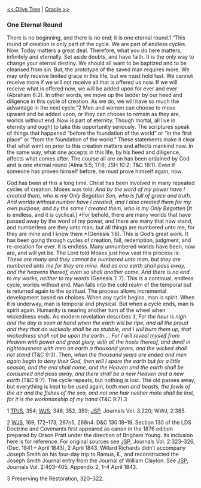 [<< Olive Tree](Olive%20Tree.md)  |  [Oracle >>](Oracle.md)

### One Eternal Round
 There is no beginning, and there is no end; it is one eternal round.1 “This round of creation is only part of the cycle. We are part of endless cycles. Now. Today matters a great deal. Therefore, what you do here matters, infinitely and eternally. Set aside doubts, and have faith. It is the only way to change your eternal destiny. We should all want to be baptized and to be cleansed from sin. But, the prototype of the saved man requires more. We may only receive limited grace in this life, but we must hold fast. We cannot receive more if we will not receive all that is offered us now. If we will receive what is offered now, we will be added upon for ever and ever (Abraham 6:2). In other words, we move up the ladder by our heed and diligence in this cycle of creation. As we do, we will have so much the advantage in the next cycle.”2 Men and women can choose to move upward and be added upon, or they can choose to remain as they are, worlds without end. Now is part of eternity. Though mortal, all live in eternity and ought to take this opportunity seriously. The scriptures speak of things that happened “before the foundation of the world” or “in the first place” or “from the foundation of the world.” These statements make it clear that what went on prior to this creation matters and affects mankind now. In the same way, what one accepts in this life, by his heed and diligence, affects what comes after. The course all are on has been ordained by God and is one eternal round (Alma 5:5; 17:8; JSH 10:2; T&C 18:1). Even if someone has proven himself before, he must prove himself again, now.

God has been at this a long time. Christ has been involved in many repeated cycles of creation. Moses was told: *And by the word of my power have I created them, who is my Only Begotten Son, who is full of grace and truth. And worlds without number have I created, and I also created them for my own purpose; and by the same I created them, who is my Only Begotten* [It is endless, and it is cyclical.] *For behold, there are many worlds that have passed away by the word of my power, and there are many that now stand, and numberless are they unto man; but all things are numbered unto me, for they are mine and I know them *(Genesis 1:6). This is God’s great work. It has been going through cycles of creation, fall, redemption, judgment, and re-creation for ever. It is endless. Many unnumbered worlds have been, now are, and will yet be. The Lord told Moses just how vast this process is: *These are many and they cannot be numbered unto man, but they are numbered unto me for they are mine. And as one earth shall pass away, and the heavens thereof, even so shall another come. And there is no end to my works, neither to my words* (Genesis 1: 7). This is a continual, endless cycle, worlds without end. Man falls into the cold realm of the temporal but is returned again to the spiritual. The process allows incremental development based on choices. When any cycle begins, man is spirit. When it is underway, man is temporal and physical. But when a cycle ends, man is spirit again. Humanity is nearing another turn of the wheel when wickedness ends. As modern revelation describes it, *For the hour is nigh and the day is soon at hand when the earth will be ripe, and all the proud and they that do wickedly shall be as stubble, and I will burn them up, that wickedness shall not be upon the earth*…. *For I will reveal myself from Heaven with power and great glory, with all the hosts thereof, and dwell in righteousness with men on earth a thousand years, and the wicked shall not stand* (T&C 9:3). Then, *when the thousand years are ended and men again begin to deny their God, then will I spare the earth but for a little season, and the end shall come, and the Heaven and the earth shall be consumed and pass away, and there shall be a new Heaven and a new earth* (T&C 9:7). The cycle repeats, but nothing is lost. The old passes away, but everything is kept to be used again, *both men and beasts, the fowls of the air and the fishes of the sea, and not one hair neither mote shall be lost, for it is the workmanship of my hand* (T&C 9:7).3



1
[TPJS](#), 354; [WJS](#), 346, 352, 359; [JSP](#), Journals Vol. 3:220; WWJ, 2:385.


2
[WJS](#), 169, 172–173, 267n5, 268n4. D&C 130:18–19. Section 130 of the LDS Doctrine and Covenants first appeared as canon in the 1876 edition prepared by Orson Pratt under the direction of Brigham Young. Its inclusion here is for reference. For original sources see [JSP](#), Journals Vol. 2:323–326, (Dec. 1841 – April 1843), 2 April 1843. Willard Richards didn’t accompany Joseph Smith on his four-day trip to Ramus, IL, and reconstructed the Joseph Smith Journal entry from the Journal of William Clayton. See [JSP](#), Journals Vol. 2:403–405, Appendix 2, 1–4 April 1843.


3 Preserving the Restoration, 320–322.